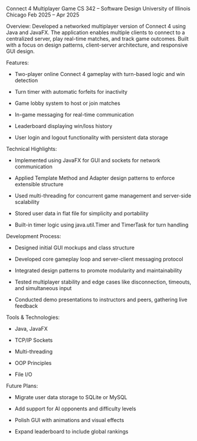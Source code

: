 Connect 4 Multiplayer Game
CS 342 – Software Design
University of Illinois Chicago
Feb 2025 – Apr 2025

Overview:
Developed a networked multiplayer version of Connect 4 using Java and JavaFX. The application enables multiple clients to connect to a centralized server, play real-time matches, and track game outcomes. Built with a focus on design patterns, client-server architecture, and responsive GUI design.

Features:
- Two-player online Connect 4 gameplay with turn-based logic and win detection

- Turn timer with automatic forfeits for inactivity

- Game lobby system to host or join matches

- In-game messaging for real-time communication

- Leaderboard displaying win/loss history

- User login and logout functionality with persistent data storage

Technical Highlights:
- Implemented using JavaFX for GUI and sockets for network communication

- Applied Template Method and Adapter design patterns to enforce extensible structure

- Used multi-threading for concurrent game management and server-side scalability

- Stored user data in flat file for simplicity and portability

- Built-in timer logic using java.util.Timer and TimerTask for turn handling

Development Process:
- Designed initial GUI mockups and class structure

- Developed core gameplay loop and server-client messaging protocol

- Integrated design patterns to promote modularity and maintainability

- Tested multiplayer stability and edge cases like disconnection, timeouts, and simultaneous input

- Conducted demo presentations to instructors and peers, gathering live feedback

Tools & Technologies:
- Java, JavaFX

- TCP/IP Sockets

- Multi-threading

- OOP Principles

- File I/O

Future Plans: 
- Migrate user data storage to SQLite or MySQL

- Add support for AI opponents and difficulty levels

- Polish GUI with animations and visual effects

- Expand leaderboard to include global rankings
